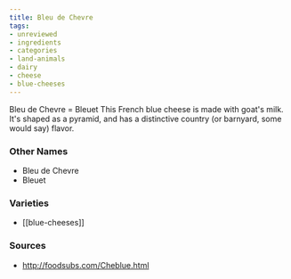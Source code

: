 ```yaml
---
title: Bleu de Chevre
tags:
- unreviewed
- ingredients
- categories
- land-animals
- dairy
- cheese
- blue-cheeses
---
```

Bleu de Chevre = Bleuet This French blue cheese is made with goat's milk. It's shaped as a pyramid, and has a distinctive country (or barnyard, some would say) flavor.

### Other Names

* Bleu de Chevre
* Bleuet

### Varieties

* [[blue-cheeses]]

### Sources
* http://foodsubs.com/Cheblue.html
